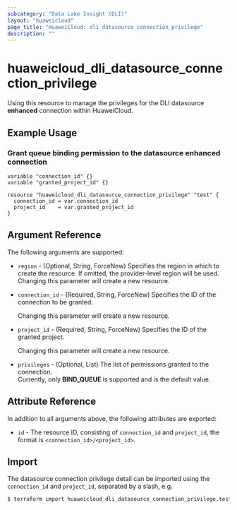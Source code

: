 ```yaml
---
subcategory: "Data Lake Insight (DLI)"
layout: "huaweicloud"
page_title: "HuaweiCloud: dli_datasource_connection_privilege"
description: ""
---
```


# huaweicloud_dli_datasource_connection_privilege

Using this resource to manage the privileges for the DLI datasource **enhanced** connection within HuaweiCloud.

## Example Usage

### Grant queue binding permission to the datasource enhanced connection

```hcl
variable "connection_id" {}
variable "granted_project_id" {}

resource "huaweicloud_dli_datasource_connection_privilege" "test" {
  connection_id = var.connection_id
  project_id    = var.granted_project_id
}
```

## Argument Reference

The following arguments are supported:

* `region` - (Optional, String, ForceNew) Specifies the region in which to create the resource.
  If omitted, the provider-level region will be used. Changing this parameter will create a new resource.

* `connection_id` - (Required, String, ForceNew) Specifies the ID of the connection to be granted.

  Changing this parameter will create a new resource.

* `project_id` - (Required, String, ForceNew) Specifies the ID of the granted project.

  Changing this parameter will create a new resource.

* `privileges` - (Optional, List) The list of permissions granted to the connection.  
  Currently, only **BIND_QUEUE** is supported and is the default value.

## Attribute Reference

In addition to all arguments above, the following attributes are exported:

* `id` - The resource ID, consisting of `connection_id` and `project_id`, the format is `<connection_id>/<project_id>`.

## Import

The datasource connection privilege detail can be imported using the `connection_id` and `project_id`, separated by a
slash, e.g.

```bash
$ terraform import huaweicloud_dli_datasource_connection_privilege.test <connection_id>/<project_id>
```
